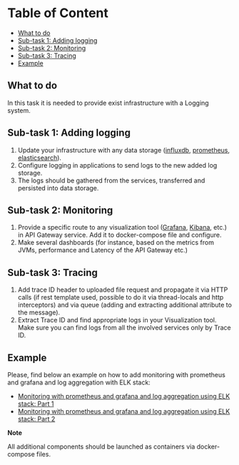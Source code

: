 # Table of Content

 - [What to do](#what-to-do)
 - [Sub-task 1: Adding logging](#sub-task-1-adding-logging)
 - [Sub-task 2: Monitoring](#sub-task-2-monitoring)
 - [Sub-task 3: Tracing](#sub-task-3-tracing)
 - [Example](#example)

## What to do

In this task it is needed to provide exist infrastructure with a Logging system.

## Sub-task 1: Adding logging

1) Update your infrastructure with any data storage ([influxdb](https://hub.docker.com/_/influxdb), [prometheus](https://hub.docker.com/r/prom/prometheus/), [elasticsearch](https://hub.docker.com/_/elasticsearch)). 
2) Configure logging in applications to send logs to the new added log storage. 
3) The logs should be gathered from the services, transferred and persisted into data storage.

## Sub-task 2: Monitoring

1) Provide a specific route to any visualization tool ([Grafana](https://hub.docker.com/r/grafana/grafana), [Kibana](https://hub.docker.com/_/kibana), etc.) in API Gateway service. Add it to docker-compose file and configure. 
2) Make several dashboards (for instance, based on the metrics from JVMs, performance and Latency of the API Gateway etc.)
 
## Sub-task 3: Tracing

1) Add trace ID header to uploaded file request and propagate it via HTTP calls (if rest template used, possible to do it via thread-locals and http interceptors) and via queue (adding and extracting additional attribute to the message). 
2) Extract Trace ID and find appropriate logs in your Visualization tool. Make sure you can find logs from all the involved services only by Trace ID.

## Example

Please, find below an example on how to add monitoring with prometheus and grafana and log aggregation with ELK stack:

 - [Monitoring with prometheus and grafana and log aggregation using ELK stack: Part 1](https://medium.com/nerd-for-tech/creating-spring-boot-microservices-monitoring-with-prometheus-and-grafana-and-log-aggregation-ba4f20496942)
 - [Monitoring with prometheus and grafana and log aggregation using ELK stack: Part 2](https://medium.com/nerd-for-tech/building-spring-boot-microservices-monitoring-with-prometheus-and-grafana-and-log-aggregation-5ed9ca7dda36)

**Note**

All additional components should be launched as containers via docker-compose files.